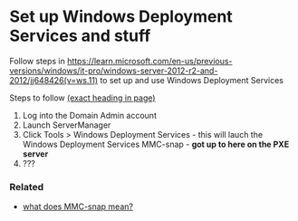 # Set up Windows Deployment Services and stuff
Follow steps in https://learn.microsoft.com/en-us/previous-versions/windows/it-pro/windows-server-2012-r2-and-2012/jj648426(v=ws.11) to set up and use Windows Deployment Services

Steps to follow [(exact heading in page)](https://learn.microsoft.com/en-us/previous-versions/windows/it-pro/windows-server-2012-r2-and-2012/jj648426(v=ws.11)#to-configure-windows-deployment-services-in-standalone-mode)
1. Log into the Domain Admin account
2. Launch ServerManager
3. Click Tools > Windows Deployment Services - this will lauch the Windows Deployment Services MMC-snap  - **got up to here on the PXE server** 
4. ???

### Related
- [what does MMC-snap mean?](../explanation%20of%20stuff/mmc.md)
